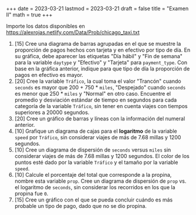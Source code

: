 +++
date      = 2023-03-21
lastmod   = 2023-03-21
draft     = false
title     = "Examen II"
math      = true
+++


Importe los datos disponibles en https://alexrojas.netlify.com/Data/Prob/chicago_taxi.txt

1. [15] Cree una diagrama de barras agrupadas en el que se muestre la proporción de pagos hechos con tarjeta y en efectivo por tipo de día. En su gráfica, debe aparecer las etiquetas "Día hábil" y "Fin de semana" para la variable `daytype` y "Efectivo" y "Tarjeta" para `payment_type`. Con base en la gráfica anterior, indique para que tipo de día la proporción de pagos en efectivo es mayor.
2. [20] Cree la variable `Tráfico`, la cual toma el valor "Trancón" cuando `seconds` es mayor que 200 + 750 * `miles`, "Despejado" cuando `seconds` es menor que 250 * `miles` y "Normal" en otro caso. Encuentre el promedio y desviación estándar de tiempo en segundos para cada categoría de la variable `Tráfico`, sin tener en cuenta viajes con tiempos superiores a 20000 segundos.
3. [20] Cree un gráfico de barras y líneas con la información del numeral anterior.
4. [10] Grafique un diagrama de cajas para el **logaritmo** de la variable `speed` por `Tráfico`, sin considerar viajes de más de 7.68 millas y 1200 segundos.
5. [10] Cree un diagrama de dispersión de `seconds` versus `miles` sin considerar viajes de más de 7.68 millas y 1200 segundos. El color de los puntos esté dado por la variable `Tráfico` y el tamaño por la variable `speed`. 
6. [10] Calcule el porcentaje del total que corresponde a la propina, nombre esta variable `prop`. Cree un diagrama de dispersión de `prop` vs. el logaritmo de `seconds`, sin considerar los recorridos en los que la propina fue `0`.
7. [15] Cree un gráfico con el que se pueda concluir cuándo es más probable un tipo de pago, dado que no se dio propina.
